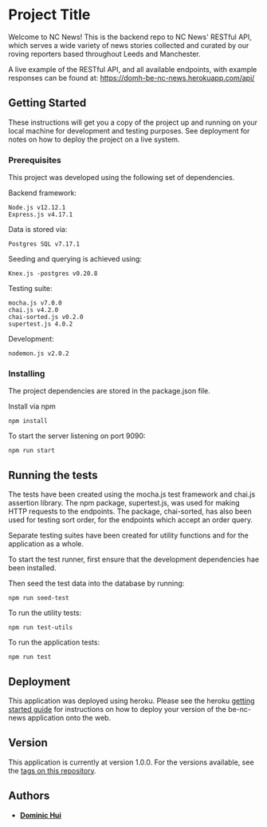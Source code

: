 # Project Title

Welcome to NC News! This is the backend repo to NC News' RESTful API, which serves a wide variety of news stories collected and curated by our roving reporters based throughout Leeds and Manchester.

A live example of the RESTful API, and all available endpoints, with example responses can be found at: https://domh-be-nc-news.herokuapp.com/api/

## Getting Started

These instructions will get you a copy of the project up and running on your local machine for development and testing purposes. See deployment for notes on how to deploy the project on a live system.

### Prerequisites

This project was developed using the following set of dependencies.

Backend framework:

```
Node.js v12.12.1
Express.js v4.17.1
```

Data is stored via:

```
Postgres SQL v7.17.1
```

Seeding and querying is achieved using:

```
Knex.js -postgres v0.20.8
```

Testing suite:

```
mocha.js v7.0.0
chai.js v4.2.0
chai-sorted.js v0.2.0
supertest.js 4.0.2
```

Development:

```
nodemon.js v2.0.2
```

### Installing

The project dependencies are stored in the package.json file.

Install via npm

```
npm install
```

To start the server listening on port 9090:

```
npm run start
```

## Running the tests

The tests have been created using the mocha.js test framework and chai.js assertion library. The npm package, supertest.js, was used for making HTTP requests to the endpoints. The package, chai-sorted, has also been used for testing sort order, for the endpoints which accept an order query.

Separate testing suites have been created for utility functions and for the application as a whole.

To start the test runner, first ensure that the development dependencies hae been installed.

Then seed the test data into the database by running:

```
npm run seed-test
```

To run the utility tests:

```
npm run test-utils
```

To run the application tests:

```
npm run test
```

## Deployment

This application was deployed using heroku. Please see the heroku [getting started guide](https://devcenter.heroku.com/start) for instructions on how to deploy your version of the be-nc-news application onto the web.

## Version

This application is currently at version 1.0.0. For the versions available, see the [tags on this repository](https://github.com/DominicH247/news-app/releases).

## Authors

- **[Dominic Hui](https://github.com/DominicH247)**
